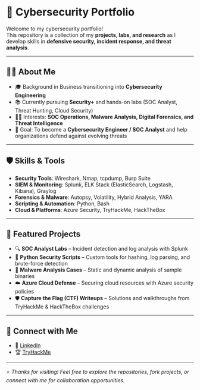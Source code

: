 # 🔐 Cybersecurity Portfolio

Welcome to my cybersecurity portfolio!  
This repository is a collection of my **projects, labs, and research** as I develop skills in **defensive security, incident response, and threat analysis**.  

---

## 👨‍💻 About Me
- 🎓 Background in Business transitioning into **Cybersecurity Engineering**  
- 📚 Currently pursuing **Security+** and hands-on labs (SOC Analyst, Threat Hunting, Cloud Security)  
- 🕵️‍♂️ Interests: **SOC Operations, Malware Analysis, Digital Forensics, and Threat Intelligence**  
- 🚀 Goal: To become a **Cybersecurity Engineer / SOC Analyst** and help organizations defend against evolving threats  

---

## 🛡️ Skills & Tools
- **Security Tools**: Wireshark, Nmap, tcpdump, Burp Suite  
- **SIEM & Monitoring**: Splunk, ELK Stack (ElasticSearch, Logstash, Kibana), Graylog  
- **Forensics & Malware**: Autopsy, Volatility, Hybrid Analysis, YARA  
- **Scripting & Automation**: Python, Bash  
- **Cloud & Platforms**: Azure Security, TryHackMe, HackTheBox  

---

## 📂 Featured Projects
- 🔍 **SOC Analyst Labs** – Incident detection and log analysis with Splunk  
- 🐍 **Python Security Scripts** – Custom tools for hashing, log parsing, and brute-force detection  
- 🧰 **Malware Analysis Cases** – Static and dynamic analysis of sample binaries  
- ☁️ **Azure Cloud Defense** – Securing cloud resources with Azure security policies  
- 🛡️ **Capture the Flag (CTF) Writeups** – Solutions and walkthroughs from TryHackMe & HackTheBox challenges  

---

## 🤝 Connect with Me
- 💼 [LinkedIn](https://linkedin.com/in/makonenn)  
- 🏆 [TryHackMe](https://tryhackme.com/p/makonenn)  

---

⭐️ *Thanks for visiting! Feel free to explore the repositories, fork projects, or connect with me for collaboration opportunities.*  
